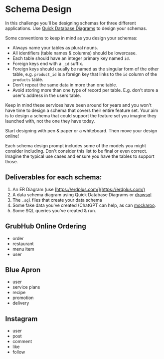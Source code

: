 # Schema Design

In this challenge you'll be designing schemas for three different applications. Use [Quick Database Diagrams](https://www.quickdatabasediagrams.com) to design your schemas.

Some conventions to keep in mind as you design your schemas:

* Always name your tables as plural nouns.
* All identifiers (table names & columns) should be lowercase.
* Each table should have an integer primary key named `id`.
* Foreign keys end with a `_id` suffix.
* Foreign keys should usually be named as the singular form of the other table, e.g. `product_id` is a foreign key that links to the `id` column of the `products` table.
* Don't repeat the same data in more than one table.
* Avoid storing more than one type of record per table. E.g. don't store a user's address in the users table.


Keep in mind these services have been around for years and you won't have time to design a schema that covers their entire feature set. Your aim is to design a schema that could support the feature set you imagine they launched with, not the one they have today.

Start designing with pen & paper or a whiteboard. Then move your design online!

Each schema design prompt includes some of the models you might consider including. Don't consider this list to be final or even correct. Imagine the typical use cases and ensure you have the tables to support those.

## Deliverables for each schema:

1. An ER Diagram (use [https://erdplus.com/](https://erdplus.com/)
2. A data schema diagram using Quick Database Diagrams or [drawsql](https://drawsql.app)
3. The `.sql` files that create your data schema
4. Some fake data you've created (ChatGPT can help, as can [mockaroo](https://www.mockaroo.com/).
5. Some SQL queries you've created & run.

## GrubHub Online Ordering
* order
* restaurant
* menu item
* user

## Blue Apron
* user
* service plans
* recipe
* promotion
* delivery

## Instagram
* user
* post
* comment
* like
* follow
